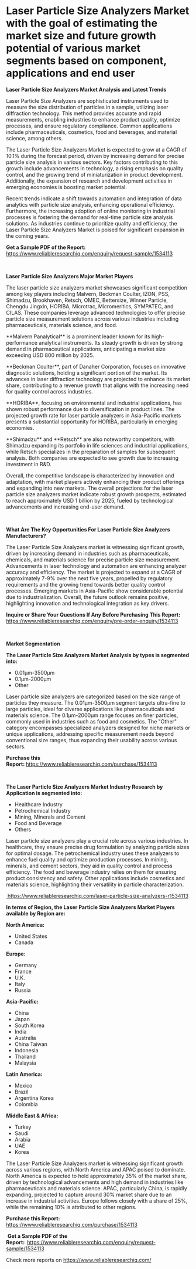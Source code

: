 <p><h1>Laser Particle Size Analyzers Market with the goal of estimating the market size and future growth potential of various market segments based on component, applications and end user</h1></p><p><strong>Laser Particle Size Analyzers Market Analysis and Latest Trends</strong></p>
<p><p>Laser Particle Size Analyzers are sophisticated instruments used to measure the size distribution of particles in a sample, utilizing laser diffraction technology. This method provides accurate and rapid measurements, enabling industries to enhance product quality, optimize processes, and ensure regulatory compliance. Common applications include pharmaceuticals, cosmetics, food and beverages, and material science, among others.</p><p>The Laser Particle Size Analyzers Market is expected to grow at a CAGR of 10.1% during the forecast period, driven by increasing demand for precise particle size analysis in various sectors. Key factors contributing to this growth include advancements in technology, a rising emphasis on quality control, and the growing trend of miniaturization in product development. Additionally, the expansion of research and development activities in emerging economies is boosting market potential.</p><p>Recent trends indicate a shift towards automation and integration of data analytics with particle size analysis, enhancing operational efficiency. Furthermore, the increasing adoption of online monitoring in industrial processes is fostering the demand for real-time particle size analysis solutions. As industries continue to prioritize quality and efficiency, the Laser Particle Size Analyzers Market is poised for significant expansion in the coming years.</p></p>
<p><strong>Get a Sample PDF of the Report:&nbsp;</strong> <a href="https://www.reliableresearchiq.com/enquiry/request-sample/1534113?utm_campaign=2293&utm_medium=2&utm_source=Github&utm_content=ia&utm_term=11042025&utm_id=laser-particle-size-analyzers">https://www.reliableresearchiq.com/enquiry/request-sample/1534113</a></p>
<p>&nbsp;</p>
<p><strong>Laser Particle Size Analyzers Major Market Players</strong></p>
<p><p>The laser particle size analyzers market showcases significant competition among key players including Malvern, Beckman Coulter, IZON, PSS, Shimadzu, Brookhaven, Retsch, OMEC, Bettersize, Winner Particle, Chengdu Jingxin, HORIBA, Microtrac, Micromeritics, SYMPATEC, and CILAS. These companies leverage advanced technologies to offer precise particle size measurement solutions across various industries including pharmaceuticals, materials science, and food.</p><p>**Malvern Panalytical** is a prominent leader known for its high-performance analytical instruments. Its steady growth is driven by strong demand in pharmaceutical applications, anticipating a market size exceeding USD 800 million by 2025.</p><p>**Beckman Coulter**, part of Danaher Corporation, focuses on innovative diagnostic solutions, holding a significant portion of the market. Its advances in laser diffraction technology are projected to enhance its market share, contributing to a revenue growth that aligns with the increasing need for quality control across industries.</p><p>**HORIBA**, focusing on environmental and industrial applications, has shown robust performance due to diversification in product lines. The projected growth rate for laser particle analyzers in Asia-Pacific markets presents a substantial opportunity for HORIBA, particularly in emerging economies.</p><p>**Shimadzu** and **Retsch** are also noteworthy competitors, with Shimadzu expanding its portfolio in life sciences and industrial applications, while Retsch specializes in the preparation of samples for subsequent analysis. Both companies are expected to see growth due to increasing investment in R&D.</p><p>Overall, the competitive landscape is characterized by innovation and adaptation, with market players actively enhancing their product offerings and expanding into new markets. The overall projections for the laser particle size analyzers market indicate robust growth prospects, estimated to reach approximately USD 1 billion by 2025, fueled by technological advancements and increasing end-user demand.</p></p>
<p>&nbsp;</p>
<p><strong>What Are The Key Opportunities For Laser Particle Size Analyzers Manufacturers?</strong></p>
<p><p>The Laser Particle Size Analyzers market is witnessing significant growth, driven by increasing demand in industries such as pharmaceuticals, chemicals, and materials science for precise particle size measurement. Advancements in laser technology and automation are enhancing analyzer accuracy and efficiency. The market is projected to expand at a CAGR of approximately 7-9% over the next five years, propelled by regulatory requirements and the growing trend towards better quality control processes. Emerging markets in Asia-Pacific show considerable potential due to industrialization. Overall, the future outlook remains positive, highlighting innovation and technological integration as key drivers.</p></p>
<p><strong>Inquire or Share Your Questions If Any Before Purchasing This Report:</strong> <a href="https://www.reliableresearchiq.com/enquiry/pre-order-enquiry/1534113?utm_campaign=2293&utm_medium=2&utm_source=Github&utm_content=ia&utm_term=11042025&utm_id=laser-particle-size-analyzers">https://www.reliableresearchiq.com/enquiry/pre-order-enquiry/1534113</a></p>
<p>&nbsp;</p>
<p><strong>Market Segmentation</strong></p>
<p><strong>The Laser Particle Size Analyzers Market Analysis by types is segmented into:</strong></p>
<p><ul><li>0.01µm-3500µm</li><li>0.1µm-2000µm</li><li>Other</li></ul></p>
<p><p>Laser particle size analyzers are categorized based on the size range of particles they measure. The 0.01µm-3500µm segment targets ultra-fine to large particles, ideal for diverse applications like pharmaceuticals and materials science. The 0.1µm-2000µm range focuses on finer particles, commonly used in industries such as food and cosmetics. The "Other" category encompasses specialized analyzers designed for niche markets or unique applications, addressing specific measurement needs beyond conventional size ranges, thus expanding their usability across various sectors.</p></p>
<p><strong>Purchase this Report:&nbsp;</strong><a href="https://www.reliableresearchiq.com/purchase/1534113?utm_campaign=2293&utm_medium=2&utm_source=Github&utm_content=ia&utm_term=11042025&utm_id=laser-particle-size-analyzers">https://www.reliableresearchiq.com/purchase/1534113</a></p>
<p>&nbsp;</p>
<p><strong>The Laser Particle Size Analyzers Market Industry Research by Application is segmented into:</strong></p>
<p><ul><li>Healthcare Industry</li><li>Petrochemical Industry</li><li>Mining, Minerals and Cement</li><li>Food and Beverage</li><li>Others</li></ul></p>
<p><p>Laser particle size analyzers play a crucial role across various industries. In healthcare, they ensure precise drug formulation by analyzing particle sizes for optimal dosage. The petrochemical industry uses these analyzers to enhance fuel quality and optimize production processes. In mining, minerals, and cement sectors, they aid in quality control and process efficiency. The food and beverage industry relies on them for ensuring product consistency and safety. Other applications include cosmetics and materials science, highlighting their versatility in particle characterization.</p></p>
<p><a href="https://www.reliableresearchiq.com/laser-particle-size-analyzers-r1534113?utm_campaign=2293&utm_medium=2&utm_source=Github&utm_content=ia&utm_term=11042025&utm_id=laser-particle-size-analyzers">&nbsp;https://www.reliableresearchiq.com/laser-particle-size-analyzers-r1534113</a></p>
<p><strong>In terms of Region, the Laser Particle Size Analyzers Market Players available by Region are:</strong></p>
<p>
    <p> <strong> North America: </strong>
        <ul>
            <li>United States</li>
            <li>Canada</li>
        </ul>
        </p> 
    <p> <strong> Europe: </strong>
        <ul>
            <li>Germany</li>
            <li>France</li>
            <li>U.K.</li>
            <li>Italy</li>
            <li>Russia</li>
        </ul>
        </p> 
    <p> <strong> Asia-Pacific: </strong>
        <ul>
            <li>China</li>
            <li>Japan</li>
            <li>South Korea</li>
            <li>India</li>
            <li>Australia</li>
            <li>China Taiwan</li>
            <li>Indonesia</li>
            <li>Thailand</li>
            <li>Malaysia</li>
        </ul>
        </p> 
    <p> <strong> Latin America: </strong>
        <ul>
            <li>Mexico</li>
            <li>Brazil</li>
            <li>Argentina Korea</li>
            <li>Colombia</li>
        </ul>
        </p> 
    <p> <strong> Middle East & Africa: </strong>
        <ul>
            <li>Turkey</li>
            <li>Saudi</li>
            <li>Arabia</li>
            <li>UAE</li>
            <li>Korea</li>
        </ul>
    </p>
    </p>
<p><p>The Laser Particle Size Analyzers market is witnessing significant growth across various regions, with North America and APAC poised to dominate. North America is expected to hold approximately 35% of the market share, driven by technological advancements and high demand in industries like pharmaceuticals and materials science. APAC, particularly China, is rapidly expanding, projected to capture around 30% market share due to an increase in industrial activities. Europe follows closely with a share of 25%, while the remaining 10% is attributed to other regions.</p></p>
<p><strong>Purchase this Report: </strong><a href="https://www.reliableresearchiq.com/purchase/1534113?utm_campaign=2293&utm_medium=2&utm_source=Github&utm_content=ia&utm_term=11042025&utm_id=laser-particle-size-analyzers">https://www.reliableresearchiq.com/purchase/1534113</a></p>
<p>&nbsp;<strong>Get a Sample PDF of the Report:&nbsp;&nbsp;</strong><a href="https://www.reliableresearchiq.com/enquiry/request-sample/1534113?utm_campaign=2293&utm_medium=2&utm_source=Github&utm_content=ia&utm_term=11042025&utm_id=laser-particle-size-analyzers">https://www.reliableresearchiq.com/enquiry/request-sample/1534113</a></p>
<p><strong></strong></p>
<p>Check more reports on <a href="https://www.reliableresearchiq.com/?utm_campaign=2293&utm_medium=2&utm_source=Github&utm_content=ia&utm_term=11042025&utm_id=laser-particle-size-analyzers">https://www.reliableresearchiq.com/</a></p>
